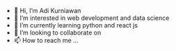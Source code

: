 - 👋 Hi, I’m Adi Kurniawan
- 👀 I’m interested in web development and data science
- 🌱 I’m currently learning python and react js
- 💞️ I’m looking to collaborate on 
- 📫 How to reach me ...

<!---
kurniawan2805/kurniawan2805 is a ✨ special ✨ repository because its `README.md` (this file) appears on your GitHub profile.
You can click the Preview link to take a look at your changes.
--->
